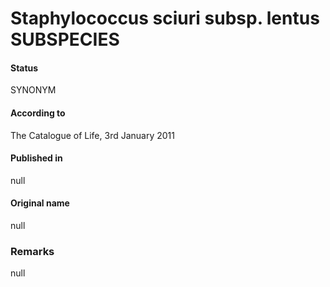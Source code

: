 # Staphylococcus sciuri subsp. lentus SUBSPECIES

#### Status
SYNONYM

#### According to
The Catalogue of Life, 3rd January 2011

#### Published in
null

#### Original name
null

### Remarks
null